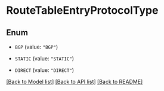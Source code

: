 # RouteTableEntryProtocolType

## Enum


* `BGP` (value: `"BGP"`)

* `STATIC` (value: `"STATIC"`)

* `DIRECT` (value: `"DIRECT"`)


[[Back to Model list]](../README.md#documentation-for-models) [[Back to API list]](../README.md#documentation-for-api-endpoints) [[Back to README]](../README.md)


